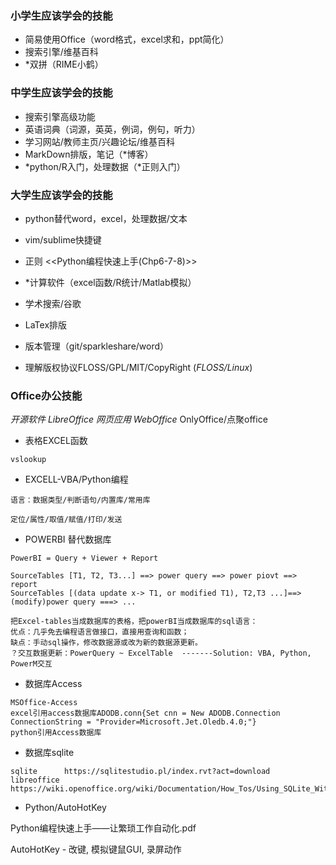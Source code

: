 
### 小学生应该学会的技能

- 简易使用Office（word格式，excel求和，ppt简化）
- 搜索引擎/维基百科
- *双拼（RIME小鹤）

### 中学生应该学会的技能

- 搜索引擎高级功能
- 英语词典（词源，英英，例词，例句，听力）
- 学习网站/教师主页/兴趣论坛/维基百科
- MarkDown排版，笔记（*博客）
- *python/R入门，处理数据（*正则入门）


### 大学生应该学会的技能

- python替代word，excel，处理数据/文本
- vim/sublime快捷键
- 正则 <<Python编程快速上手(Chp6-7-8)>>
- *计算软件（excel函数/R统计/Matlab模拟）

- 学术搜索/谷歌
- LaTex排版
- 版本管理（git/sparkleshare/word）

- 理解版权协议FLOSS/GPL/MIT/CopyRight (*FLOSS/Linux*)


### Office办公技能

*开源软件 LibreOffice*
*网页应用 WebOffice* OnlyOffice/点聚office
- 表格EXCEL函数
```
vslookup
```

- EXCELL-VBA/Python编程
```
语言：数据类型/判断语句/内置库/常用库

定位/属性/取值/赋值/打印/发送
```

- POWERBI 替代数据库
```
PowerBI = Query + Viewer + Report

SourceTables [T1, T2, T3...] ==> power query ==> power piovt ==> report 
SourceTables [(data update x-> T1, or modified T1), T2,T3 ...]==> (modify)power query ===> ...

把Excel-tables当成数据库的表格，把powerBI当成数据库的sql语言：
优点：几乎免去编程语言做接口，直接用查询和函数；
缺点：手动sql操作，修改数据源或改为新的数据源更新。
？交互数据更新：PowerQuery ~ ExcelTable  -------Solution: VBA, Python, PowerM交互
```

- 数据库Access
```
MSOffice-Access
excel引用access数据库ADODB.conn{Set cnn = New ADODB.Connection ConnectionString = "Provider=Microsoft.Jet.Oledb.4.0;"}
python引用Access数据库
```
- 数据库sqlite
```
sqlite      https://sqlitestudio.pl/index.rvt?act=download
libreoffice https://wiki.openoffice.org/wiki/Documentation/How_Tos/Using_SQLite_With_OpenOffice.org
```

- Python/AutoHotKey

 Python编程快速上手——让繁琐工作自动化.pdf

 AutoHotKey - 改键, 模拟键鼠GUI, 录屏动作
